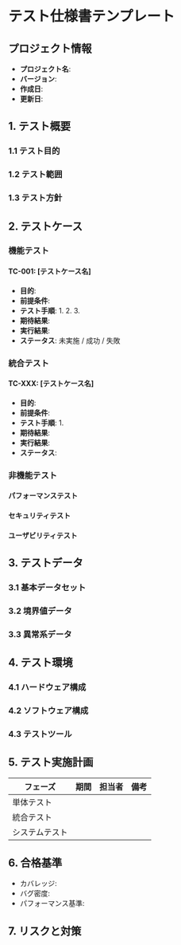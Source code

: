 # テスト仕様書テンプレート

## プロジェクト情報

- **プロジェクト名**:
- **バージョン**:
- **作成日**:
- **更新日**:

## 1. テスト概要

### 1.1 テスト目的

### 1.2 テスト範囲

### 1.3 テスト方針

## 2. テストケース

### 機能テスト

#### TC-001: [テストケース名]

- **目的**:
- **前提条件**:
- **テスト手順**:
  1.
  2.
  3.
- **期待結果**:
- **実行結果**:
- **ステータス**: 未実施 / 成功 / 失敗

### 統合テスト

#### TC-XXX: [テストケース名]

- **目的**:
- **前提条件**:
- **テスト手順**:
  1.
- **期待結果**:
- **実行結果**:
- **ステータス**:

### 非機能テスト

#### パフォーマンステスト

#### セキュリティテスト

#### ユーザビリティテスト

## 3. テストデータ

### 3.1 基本データセット

### 3.2 境界値データ

### 3.3 異常系データ

## 4. テスト環境

### 4.1 ハードウェア構成

### 4.2 ソフトウェア構成

### 4.3 テストツール

## 5. テスト実施計画

| フェーズ       | 期間 | 担当者 | 備考 |
| -------------- | ---- | ------ | ---- |
| 単体テスト     |      |        |      |
| 統合テスト     |      |        |      |
| システムテスト |      |        |      |

## 6. 合格基準

- カバレッジ:
- バグ密度:
- パフォーマンス基準:

## 7. リスクと対策
